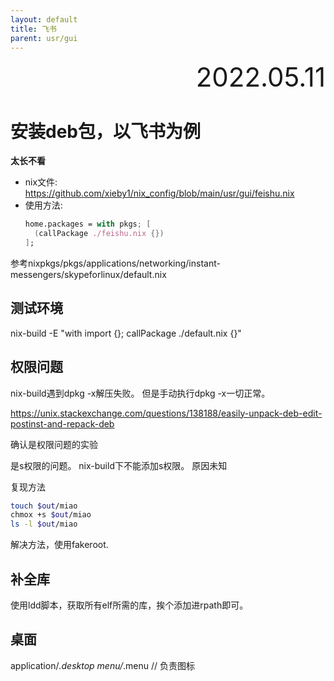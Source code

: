 ```yaml
---
layout: default
title: 飞书
parent: usr/gui
---
```


<div style="text-align:right; font-size:3em;">2022.05.11</div>

# 安装deb包，以飞书为例

**太长不看**

* nix文件: https://github.com/xieby1/nix_config/blob/main/usr/gui/feishu.nix
* 使用方法:
  ```nix
  home.packages = with pkgs; [
    (callPackage ./feishu.nix {})
  ];
  ```

参考nixpkgs/pkgs/applications/networking/instant-messengers/skypeforlinux/default.nix

## 测试环境

nix-build -E "with import <nixpkgs> {}; callPackage ./default.nix {}"

## 权限问题

nix-build遇到dpkg -x解压失败。
但是手动执行dpkg -x一切正常。

https://unix.stackexchange.com/questions/138188/easily-unpack-deb-edit-postinst-and-repack-deb

确认是权限问题的实验

是s权限的问题。
nix-build下不能添加s权限。
原因未知

复现方法

```bash
touch $out/miao
chmox +s $out/miao
ls -l $out/miao
```

解决方法，使用fakeroot.

## 补全库

使用ldd脚本，获取所有elf所需的库，挨个添加进rpath即可。

## 桌面

application/*.desktop
menu/*.menu // 负责图标

